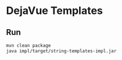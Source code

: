 # DejaVue Templates

## Run

```bash
mvn clean package
java impl/target/string-templates-impl.jar 
```
